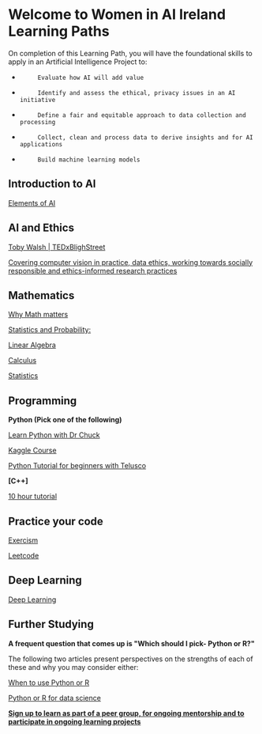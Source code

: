 # Welcome to Women in AI Ireland Learning Paths
On completion of this Learning Path, you will have the foundational skills to apply in an Artificial Intelligence Project to:
-          Evaluate how AI will add value
-          Identify and assess the ethical, privacy issues in an AI initiative
-          Define a fair and equitable approach to data collection and processing
-          Collect, clean and process data to derive insights and for AI applications
-          Build machine learning models

## Introduction to AI
[Elements of AI](https://www.elementsofai.com)


## AI and Ethics
[Toby Walsh | TEDxBlighStreet](https://www.youtube.com/watch?v=HSsQApXQGsI)
 
 
[Covering computer vision in practice, data ethics, working towards socially responsible and ethics-informed research practices](https://sites.google.com/view/fatecv-tutorial/schedule)

## Mathematics
[Why Math matters](https://www.youtube.com/watch?v=8onB7rPG4Pk)

[Statistics and Probability:](https://www.udemy.com/course/statistics-probability)

[Linear Algebra](https://www.udemy.com/course/linear-algebra-course)

[Calculus](https://www.udemy.com/course/calculus1)

[Statistics](https://www.youtube.com/playlist?list=PLRKtJ4IpxJpBxX2S9wXJUhB1_ha3ADFpF)

## Programming
**Python (Pick one of the following)**

[Learn Python with Dr Chuck](https://www.youtube.com/watch?v=8DvywoWv6fI)

[Kaggle Course](https://www.kaggle.com/learn/python)

[Python Tutorial for beginners with Telusco](https://www.youtube.com/playlist?list=PLsyeobzWxl7poL9JTVyndKe62ieoN-MZ3)

**[C++]**

[10 hour tutorial](https://www.youtube.com/watch?v=_bYFu9mBnr4)


## Practice your code
[Exercism](https://exercism.io/)

[Leetcode](https://leetcode.com/)


## Deep Learning
[Deep Learning](https://www.fast.ai/)


## Further Studying
**A frequent question that comes up is "Which should I pick- Python or R?"**

The following two articles present perspectives on the strengths of each of these and why you may consider either:

[When to use Python or R](https://www.datacamp.com/community/blog/when-to-use-python-or-r)

[Python or R for data science](https://medium.com/@data_driven/python-vs-r-for-data-science-and-the-winner-is-3ebb1a968197)

**[Sign up to learn as part of a peer group, for ongoing mentorship and to participate in ongoing learning projects](https://lnkd.in/gitQ_Hv)**


